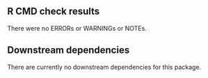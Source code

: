 ## R CMD check results

There were no ERRORs or WARNINGs or NOTEs.

## Downstream dependencies

There are currently no downstream dependencies for this package.
